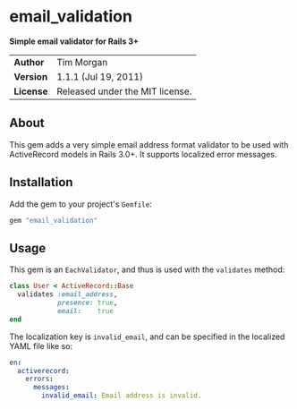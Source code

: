 email_validation
================

**Simple email validator for Rails 3+**

|             |                                 |
|:------------|:--------------------------------|
| **Author**  | Tim Morgan                      |
| **Version** | 1.1.1 (Jul 19, 2011)            |
| **License** | Released under the MIT license. |

About
-----

This gem adds a very simple email address format validator to be used with
ActiveRecord models in Rails 3.0+. It supports localized error messages.

Installation
------------

Add the gem to your project's `Gemfile`:

```` ruby
gem "email_validation"
````

Usage
-----

This gem is an `EachValidator`, and thus is used with the `validates` method:

```` ruby
class User < ActiveRecord::Base
  validates :email_address,
            presence: true,
            email:    true
end
````

The localization key is `invalid_email`, and can be specified in the localized
YAML file like so:

```` yaml
en:
  activerecord:
	errors:
	  messages:
	    invalid_email: Email address is invalid.
````
